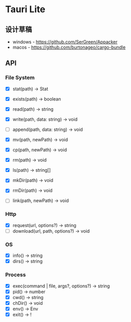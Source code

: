 # Tauri Lite
## 设计草稿

* windows - https://github.com/SerGreen/Appacker
* macos - https://github.com/burtonageo/cargo-bundle

## API
### File System
- [x] stat(path) -> Stat
- [x] exists(path) -> boolean

- [x] read(path) -> string
- [x] write(path, data: string) -> void
- [ ] append(path, data: string) -> void

- [x] mv(path, newPath) -> void
- [x] cp(path, newPath) -> void
- [x] rm(path) -> void

- [x] ls(path) -> string[]
- [x] mkDir(path) -> void
- [x] rmDir(path) -> void

- [ ] link(path, newPath) -> void

### Http
- [x] request(url, options?) -> string
- [ ] download(url, path, options?) -> void

### OS
- [x] info() -> string
- [x] dirs() -> string

### Process
- [x] exec(command | file, args?, options?) -> string
- [x] pid() -> number
- [x] cwd() -> string
- [x] chDir() -> void
- [x] env() -> Env
- [x] exit() -> !